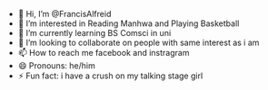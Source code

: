 - 👋 Hi, I’m @FrancisAlfreid
- 👀 I’m interested in Reading Manhwa and Playing Basketball
- 🌱 I’m currently learning BS Comsci in uni
- 💞️ I’m looking to collaborate on people with same interest as i am
- 📫 How to reach me facebook and instragram
- 😄 Pronouns: he/him
- ⚡ Fun fact: i have a crush on my talking stage girl

<!---
FrancisAlfreid/FrancisAlfreid is a ✨ special ✨ repository because its `README.md` (this file) appears on your GitHub profile.
You can click the Preview link to take a look at your changes.
--->
